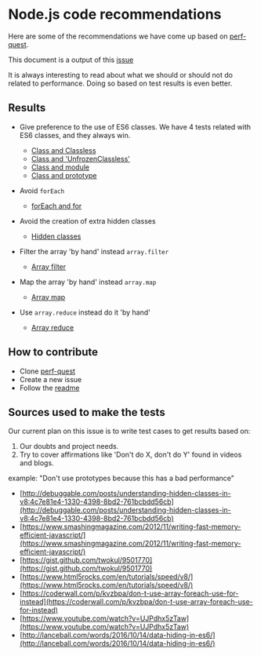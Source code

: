 # Node.js code recommendations

Here are some of the recommendations we have come up based on [perf-quest](https://github.com/bucharest-gold/perf-quest).

This document is a output of this [issue](https://github.com/bucharest-gold/entente/issues/9)

It is always interesting to read about what we should or should not do related to performance. 
Doing so based on test results is even better.

## Results

- Give preference to the use of ES6 classes.
  We have 4 tests related with ES6 classes, and they always win.
  - [Class and Classless](https://github.com/bucharest-gold/perf-quest/tree/master/class-classless/#readme)
  - [Class and 'UnfrozenClassless'](https://github.com/bucharest-gold/perf-quest/tree/master/class-unfrozenclassless/#readme)
  - [Class and module](https://github.com/bucharest-gold/perf-quest/tree/master/class-module/#readme)
  - [Class and prototype](https://github.com/bucharest-gold/perf-quest/tree/master/class-prototype/#readme)

- Avoid `forEach`
  - [forEach and for](https://github.com/bucharest-gold/perf-quest/tree/master/foreach-for#readme)

- Avoid the creation of extra hidden classes
  - [Hidden classes](https://github.com/bucharest-gold/perf-quest/tree/master/hidden_class-no_extra_hidden_class#readme)

- Filter the array 'by hand' instead `array.filter`
  - [Array filter](https://github.com/bucharest-gold/perf-quest/tree/master/filter-filter_by_hand#readme) 

- Map the array 'by hand' instead `array.map`
  - [Array map](https://github.com/bucharest-gold/perf-quest/tree/master/map-map_by_hand#readme)

- Use `array.reduce` instead do it 'by hand'
  - [Array reduce](https://github.com/bucharest-gold/perf-quest/tree/master/reduce-reduce_by_hand#readme)

## How to contribute

- Clone [perf-quest](https://github.com/bucharest-gold/perf-quest)
- Create a new issue
- Follow the [readme](https://github.com/bucharest-gold/perf-quest#how-to-push-a-test-case)

## Sources used to make the tests

Our current plan on this issue is to write test cases to get results based on:

1. Our doubts and project needs.
2. Try to cover affirmations like 'Don't do X, don't do Y' found in videos and blogs.

example: "Don't use prototypes because this has a bad performance"

- [http://debuggable.com/posts/understanding-hidden-classes-in-v8:4c7e81e4-1330-4398-8bd2-761bcbdd56cb](http://debuggable.com/posts/understanding-hidden-classes-in-v8:4c7e81e4-1330-4398-8bd2-761bcbdd56cb)
- [https://www.smashingmagazine.com/2012/11/writing-fast-memory-efficient-javascript/](https://www.smashingmagazine.com/2012/11/writing-fast-memory-efficient-javascript/)
- [https://gist.github.com/twokul/9501770](https://gist.github.com/twokul/9501770)
- [https://www.html5rocks.com/en/tutorials/speed/v8/](https://www.html5rocks.com/en/tutorials/speed/v8/)
- [https://coderwall.com/p/kvzbpa/don-t-use-array-foreach-use-for-instead](https://coderwall.com/p/kvzbpa/don-t-use-array-foreach-use-for-instead)
- [https://www.youtube.com/watch?v=UJPdhx5zTaw](https://www.youtube.com/watch?v=UJPdhx5zTaw)
- [http://lanceball.com/words/2016/10/14/data-hiding-in-es6/](http://lanceball.com/words/2016/10/14/data-hiding-in-es6/)
